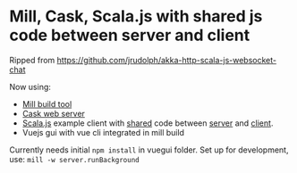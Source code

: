# Mill, Cask, Scala.js with shared js code between server and client
Ripped from https://github.com/jrudolph/akka-http-scala-js-websocket-chat

Now using:
- [Mill build tool](https://www.lihaoyi.com/mill/)
- [Cask web server](https://www.lihaoyi.com/cask/)
- [Scala.js](https://www.scala-js.org) example client with [shared](build.sc) code between [server](server/src/Server.scala) and [client](js/src/MainJs.scala).
- Vuejs gui with vue cli integrated in mill build

Currently needs initial `npm install` in vuegui folder.
Set up for development, use: `mill -w server.runBackground`